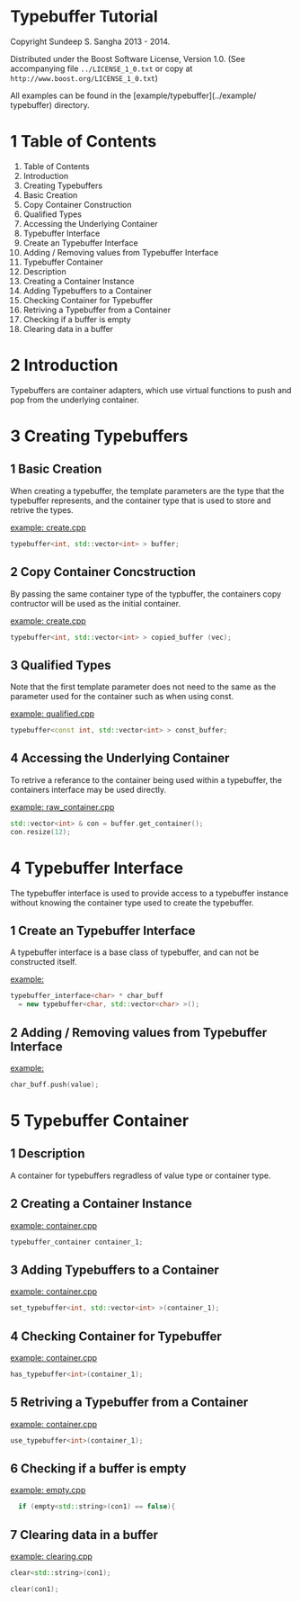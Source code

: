 Typebuffer Tutorial
==========================================================================
Copyright Sundeep S. Sangha 2013 - 2014.

Distributed under the Boost Software License, Version 1.0.
 (See accompanying file `../LICENSE_1_0.txt` or copy at
       `http://www.boost.org/LICENSE_1_0.txt`)

All examples can be found in the [example/typebuffer](../example/
typebuffer) directory.

1 Table of Contents
==========================================================================
1. Table of Contents
2. Introduction
3. Creating Typebuffers
  1. Basic Creation
  2. Copy Container Construction
  3. Qualified Types
  4. Accessing the Underlying Container
4. Typebuffer Interface
  1. Create an Typebuffer Interface
  2. Adding / Removing values from Typebuffer Interface
5. Typebuffer Container
  1. Description
  2. Creating a Container Instance
  3. Adding Typebuffers to a Container
  4. Checking Container for Typebuffer
  5. Retriving a Typebuffer from a Container
  6. Checking if a buffer is empty
  7. Clearing data in a buffer

2 Introduction
==========================================================================
Typebuffers are container adapters, which use virtual functions to push
and pop from the underlying container.

3 Creating Typebuffers
==========================================================================
1 Basic Creation
--------------------------------------------------------------------------
When creating a typebuffer, the template parameters are the type that the
typebuffer represents, and the container type that is used to store and
retrive the types. 

[example: create.cpp](../example/typebuffer/create.cpp)

```c++
typebuffer<int, std::vector<int> > buffer;
```

2 Copy Container Concstruction
--------------------------------------------------------------------------
By passing the same container type of the typbuffer, the containers copy
contructor will be used as the initial container.

[example: create.cpp](../example/typebuffer/create.cpp)

```c++
typebuffer<int, std::vector<int> > copied_buffer (vec);
```

3 Qualified Types
--------------------------------------------------------------------------
Note that the first template parameter does not need to the same as the
parameter used for the container such as when using const.

[example: qualified.cpp](../example/qualified.cpp)

```c++
typebuffer<const int, std::vector<int> > const_buffer;
```

4 Accessing the Underlying Container
--------------------------------------------------------------------------
To retrive a referance to the container being used within a typebuffer,
the containers interface may be used directly.

[example: raw_container.cpp](../example/typebuffer/raw_container.cpp)

```c++
std::vector<int> & con = buffer.get_container();
con.resize(12);
```

4 Typebuffer Interface
==========================================================================
The typebuffer interface is used to provide access to a typebuffer
instance without knowing the container type used to create the typebuffer.

1 Create an Typebuffer Interface
--------------------------------------------------------------------------
A typebuffer interface is a base class of typebuffer, and can not be
constructed itself.

[example: ](../example/typebuffer/interface.cpp)

```c++
typebuffer_interface<char> * char_buff
  = new typebuffer<char, std::vector<char> >();
```

2 Adding / Removing values from Typebuffer Interface
--------------------------------------------------------------------------
[example: ](../example/typebuffer/interface.cpp)

```c++
char_buff.push(value);
```

5 Typebuffer Container
==========================================================================
1 Description
--------------------------------------------------------------------------
A container for typebuffers regradless of value type or container type.

2 Creating a Container Instance
--------------------------------------------------------------------------
[example: container.cpp](../example/typebuffer/container.cpp)

```c++
typebuffer_container container_1;
```

3 Adding Typebuffers to a Container
--------------------------------------------------------------------------
[example: container.cpp](../example/typebuffer/container.cpp)

```c++
set_typebuffer<int, std::vector<int> >(container_1);
```

4 Checking Container for Typebuffer
--------------------------------------------------------------------------
[example: container.cpp](../example/typebuffer/container.cpp)

```c++
has_typebuffer<int>(container_1);
```

5 Retriving a Typebuffer from a Container
--------------------------------------------------------------------------
[example: container.cpp](../example/typebuffer/container.cpp)

```c++
use_typebuffer<int>(container_1);
```

6 Checking if a buffer is empty
--------------------------------------------------------------------------
[example: empty.cpp](../example/typebuffer/empty.cpp)

```c++
  if (empty<std::string>(con1) == false){
```

7 Clearing data in a buffer
--------------------------------------------------------------------------
[example: clearing.cpp](../example/typebuffer/clearing.cpp)

```c++
clear<std::string>(con1);

clear(con1);
```
